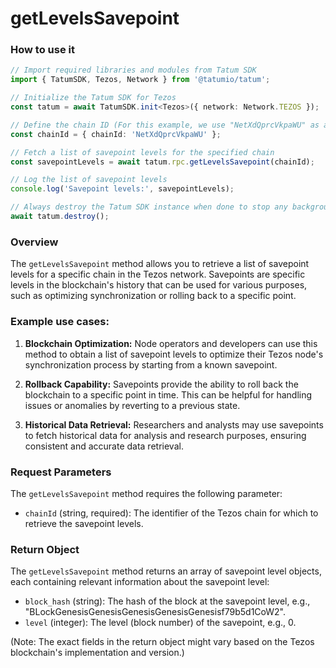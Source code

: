 # getLevelsSavepoint

### How to use it 

```typescript
// Import required libraries and modules from Tatum SDK
import { TatumSDK, Tezos, Network } from '@tatumio/tatum';

// Initialize the Tatum SDK for Tezos
const tatum = await TatumSDK.init<Tezos>({ network: Network.TEZOS });

// Define the chain ID (For this example, we use "NetXdQprcVkpaWU" as a placeholder)
const chainId = { chainId: 'NetXdQprcVkpaWU' };

// Fetch a list of savepoint levels for the specified chain
const savepointLevels = await tatum.rpc.getLevelsSavepoint(chainId);

// Log the list of savepoint levels
console.log('Savepoint levels:', savepointLevels);

// Always destroy the Tatum SDK instance when done to stop any background processes
await tatum.destroy();
```

### Overview

The `getLevelsSavepoint` method allows you to retrieve a list of savepoint levels for a specific chain in the Tezos network. Savepoints are specific levels in the blockchain's history that can be used for various purposes, such as optimizing synchronization or rolling back to a specific point.

### Example use cases:

1. **Blockchain Optimization:**
   Node operators and developers can use this method to obtain a list of savepoint levels to optimize their Tezos node's synchronization process by starting from a known savepoint.

2. **Rollback Capability:**
   Savepoints provide the ability to roll back the blockchain to a specific point in time. This can be helpful for handling issues or anomalies by reverting to a previous state.

3. **Historical Data Retrieval:**
   Researchers and analysts may use savepoints to fetch historical data for analysis and research purposes, ensuring consistent and accurate data retrieval.

### Request Parameters

The `getLevelsSavepoint` method requires the following parameter:

- `chainId` (string, required): 
  The identifier of the Tezos chain for which to retrieve the savepoint levels.

### Return Object

The `getLevelsSavepoint` method returns an array of savepoint level objects, each containing relevant information about the savepoint level:

- `block_hash` (string): The hash of the block at the savepoint level, e.g., "BLockGenesisGenesisGenesisGenesisGenesisf79b5d1CoW2".
- `level` (integer): The level (block number) of the savepoint, e.g., 0.

(Note: The exact fields in the return object might vary based on the Tezos blockchain's implementation and version.)